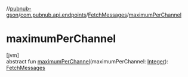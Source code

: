 //[pubnub-gson](../../../index.md)/[com.pubnub.api.endpoints](../index.md)/[FetchMessages](index.md)/[maximumPerChannel](maximum-per-channel.md)

# maximumPerChannel

[jvm]\
abstract fun [maximumPerChannel](maximum-per-channel.md)(maximumPerChannel: [Integer](https://docs.oracle.com/javase/8/docs/api/java/lang/Integer.html)): [FetchMessages](index.md)
